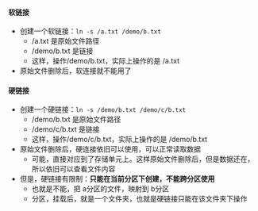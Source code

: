 #### 软链接
- 创建一个软链接：`ln -s /a.txt /demo/b.txt`
  - /a.txt 是原始文件路径
  - /demo/b.txt 是链接
  - 这样，操作/demo/b.txt，实际上操作的是 /a.txt 
- 原始文件删除后，软连接就不能用了

#### 硬链接
- 创建一个硬链接：`ln -s /demo/b.txt /demo/c/b.txt`
  - /demo/b.txt 是原始文件路径
  - /demo/c/b.txt 是链接
  - 这样，操作/demo/c/b.txt，实际上操作的是 /demo/b.txt 
- 原始文件删除后，硬连接依旧可以使用，可以正常读取数据
  - 可能，直接对应到了存储单元上。这样原始文件删除后，但是数据还在，所以依旧可以查看文件内容
- 但是，硬链接有限制：**只能在当前分区下创建，不能跨分区使用**
  - 也就是不能，把 a分区的文件，映射到 b分区
  - 分区，挂载后，就是一个文件夹，也就是硬链接只能在该文件夹下操作